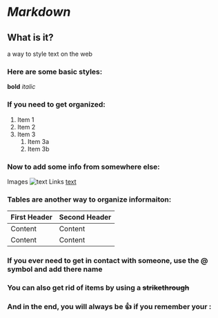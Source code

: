 # ***Markdown***

## What is it?
  a way to style text on the web
  
### Here are some basic styles:
  **bold**
  *italic*
  
### If you need to get organized:
1. Item 1
1. Item 2
1. Item 3
    1. Item 3a
    1. Item 3b
  
### Now to add some info from somewhere else:
  Images ![text](file)
  Links [text](webpage)
  
### Tables are another way to organize informaiton:

First Header | Second Header
-------------|-------------
Content | Content
Content | Content 
  
### If you ever need to get in contact with someone, use the @ symbol and add there name

### You can also get rid of items by using a ~~strikethrough~~

### And in the end, you will always be :+1: if you remember your :
